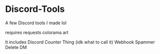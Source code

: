 # Discord-Tools
A few Discord tools I made lol







requires
requests
colorama
art

It includes 
Discord Counter Thing (idk what to call it)
Webhook Spammer
Delete DM
